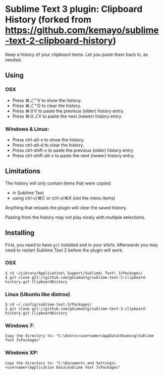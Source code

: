 # Sublime Text 3 plugin: Clipboard History (forked from https://github.com/kemayo/sublime-text-2-clipboard-history)

Keep a history of your clipboard items. Let you paste them back in, as needed.

## Using

### OSX

 * Press ⌘⎇⌃V to show the history.
 * Press ⌘⎇⌃D to clear the history.
 * Press ⌘⇧V to paste the previous (older) history entry.
 * Press ⌘⇧⎇V to paste the next (newer) history entry.

### Windows & Linux:

 * Press ctrl-alt-v to show the history.
 * Press ctrl-alt-d to clear the history.
 * Press ctrl-shift-v to paste the previous (older) history entry.
 * Press ctrl-shift-alt-v to paste the next (newer) history entry.

## Limitations

The history will only contain items that were copied:

 * in Sublime Text
 * using ctrl-c/⌘C or ctrl-x/⌘X (*not* the menu items)

Anything that reloads the plugin will clear the saved history.

Pasting from the history may not play nicely with multiple selections.

## Installing

First, you need to have `git` installed and in your `$PATH`. Afterwards you may need to restart Sublime Text 2 before the plugin will work.

### OSX

    $ cd ~/Library/Application\ Support/Sublime\ Text\ 3/Packages/
    $ git clone git://github.com/gdiamantg/sublime-text-3-clipboard-history.git ClipboardHistory

### Linux (Ubuntu like distros)

    $ cd ~/.config/sublime-text-3/Packages/
    $ git clone git://github.com/gdiamantg/sublime-text-3-clipboard-history.git ClipboardHistory

### Windows 7:

    Copy the directory to: "C:\Users\<username>\AppData\Roaming\Sublime Text 3\Packages"

### Windows XP:

    Copy the directory to: "C:\Documents and Settings\<username>\Application Data\Sublime Text 3\Packages"
